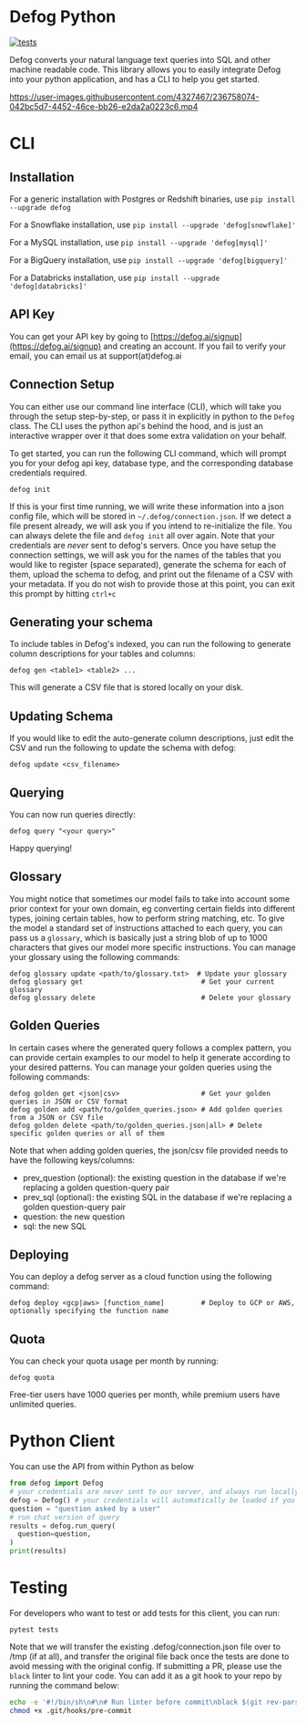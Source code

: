# Defog Python

[![tests](https://github.com/defog-ai/defog-python/actions/workflows/main.yml/badge.svg)](https://github.com/defog-ai/defog-python/actions/workflows/main.yml)

Defog converts your natural language text queries into SQL and other machine readable code. This library allows you to easily integrate Defog into your python application, and has a CLI to help you get started.

https://user-images.githubusercontent.com/4327467/236758074-042bc5d7-4452-46ce-bb26-e2da2a0223c6.mp4

# CLI

## Installation
For a generic installation with Postgres or Redshift binaries, use
`pip install --upgrade defog`

For a Snowflake installation, use
`pip install --upgrade 'defog[snowflake]'`

For a MySQL installation, use
`pip install --upgrade 'defog[mysql]'`

For a BigQuery installation, use
`pip install --upgrade 'defog[bigquery]'`

For a Databricks installation, use
`pip install --upgrade 'defog[databricks]'`

## API Key
You can get your API key by going to [https://defog.ai/signup](https://defog.ai/signup) and creating an account. If you fail to verify your email, you can email us at support(at)defog.ai

## Connection Setup
You can either use our command line interface (CLI), which will take you through the setup step-by-step, or pass it in explicitly in python to the `Defog` class. The CLI uses the python api's behind the hood, and is just an interactive wrapper over it that does some extra validation on your behalf.

To get started, you can run the following CLI command, which will prompt you for your defog api key, database type, and the corresponding database credentials required.
```
defog init
```
If this is your first time running, we will write these information into a json config file, which will be stored in `~/.defog/connection.json`. If we detect a file present already, we will ask you if you intend to re-initialize the file. You can always delete the file and `defog init` all over again. Note that your credentials are _never_ sent to defog's servers.
Once you have setup the connection settings, we will ask you for the names of the tables that you would like to register (space separated), generate the schema for each of them, upload the schema to defog, and print out the filename of a CSV with your metadata. If you do not wish to provide those at this point, you can exit this prompt by hitting `ctrl+c`

## Generating your schema

To include tables in Defog's indexed, you can run the following to generate column descriptions for your tables and columns:
```
defog gen <table1> <table2> ...
```
This will generate a CSV file that is stored locally on your disk.

## Updating Schema

If you would like to edit the auto-generate column descriptions, just edit the CSV and run the following to update the schema with defog:
```
defog update <csv_filename>
```

## Querying

You can now run queries directly:
```
defog query "<your query>"
```
Happy querying!

## Glossary

You might notice that sometimes our model fails to take into account some prior context for your own domain, eg converting certain fields into different types, joining certain tables, how to perform string matching, etc. To give the model a standard set of instructions attached to each query, you can pass us a `glossary`, which is basically just a string blob of up to 1000 characters that gives our model more specific instructions. You can manage your glossary using the following commands:
```
defog glossary update <path/to/glossary.txt>  # Update your glossary
defog glossary get                             # Get your current glossary
defog glossary delete                          # Delete your glossary
```

## Golden Queries

In certain cases where the generated query follows a complex pattern, you can provide certain examples to our model to help it generate according to your desired patterns. You can manage your golden queries using the following commands:
```
defog golden get <json|csv>                    # Get your golden queries in JSON or CSV format
defog golden add <path/to/golden_queries.json> # Add golden queries from a JSON or CSV file
defog golden delete <path/to/golden_queries.json|all> # Delete specific golden queries or all of them
```
Note that when adding golden queries, the json/csv file provided needs to have the following keys/columns:
- prev_question (optional): the existing question in the database if we're replacing a golden question-query pair
- prev_sql (optional): the existing SQL in the database if we're replacing a golden question-query pair
- question: the new question
- sql: the new SQL

## Deploying
You can deploy a defog server as a cloud function using the following command:
```
defog deploy <gcp|aws> [function_name]         # Deploy to GCP or AWS, optionally specifying the function name
```

## Quota

You can check your quota usage per month by running:
```
defog quota
```
Free-tier users have 1000 queries per month, while premium users have unlimited queries.

# Python Client
You can use the API from within Python as below
```py
from defog import Defog
# your credentials are never sent to our server, and always run locally
defog = Defog() # your credentials will automatically be loaded if you have initialized defog already
question = "question asked by a user"
# run chat version of query
results = defog.run_query(
  question=question,
)
print(results)
```

# Testing
For developers who want to test or add tests for this client, you can run:
```
pytest tests
```
Note that we will transfer the existing .defog/connection.json file over to /tmp (if at all), and transfer the original file back once the tests are done to avoid messing with the original config.
If submitting a PR, please use the `black` linter to lint your code. You can add it as a git hook to your repo by running the command below:
```bash
echo -e '#!/bin/sh\n#\n# Run linter before commit\nblack $(git rev-parse --show-toplevel)' > .git/hooks/pre-commit
chmod +x .git/hooks/pre-commit
```